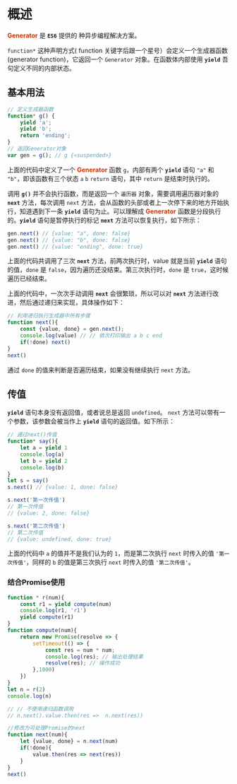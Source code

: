 # 概述

**<font color="#d63200">Generator</font>** 是 **```ES6```** 提供的 种异步编程解决方案。

```function*``` 这种声明方式( function 关键字后跟一个星号）会定义一个生成器函数 (generator function)，它返回一个 ```Generator``` 对象。在函数体内部使用 **```yield```** 吾句定义不同的内部状态。

## 基本用法

```JavaScript
// 定义生成器函数
function* g() {
    yield 'a';
    yield 'b';
    return 'ending';
}
// 返回Generator对象
var gen = g(); // g {<suspended>}
```

上面的代码中定义了一个 **<font color="#d63200">Generator</font>** 函数 ```g```，内部有两个 **```yield```** 语句 ```"a"``` 和 ```"b"```，即该函数有三个状态 ```a``` ```b``` ```return``` 语句，其中 ```return``` 是结束时执行的。  

调用 **```g()```** 并不会执行函数，而是返回一个 ```遍历器``` 对象，需要调用遍历器对象的 **```next```** 方法，每次调用 ```next``` 方法，会从函数的头部或者上一次停下来的地方开始执行，知道遇到下一条 **```yield```** 语句为止。可以理解成 **<font color="#d63200">Generator</font>** 函数是分段执行的。**```yield```** 语句是暂停执行的标记 **```next```** 方法可以恢复执行，如下所示：

```JavaScript
gen.next() // {value: "a", done: false}
gen.next() // {value: "b", done: false}
gen.next() // {value: "ending", done: true}
```

上面的代码共调用了三次 **```next```** 方法，前两次执行时，value 就是当前 **```yield```** 语句的值，```done``` 是 ```false```，因为遍历还没结束。第三次执行时，```done``` 是 ```true```，这时候遍历已经结束。

上面的代码中，一次次手动调用 **```next```** 会很繁琐，所以可以对 **```next```** 方法进行改进，然后通过递归来实现，具体操作如下：

```JavaScript
// 利用递归执行生成器中所有步骤
function next(){
    const {value, done} = gen.next();
    console.log(value) // // 依次打印输出 a b c end
    if(!done) next()
}
next()
```

通过 ```done``` 的值来判断是否遍历结束，如果没有继续执行 ```next``` 方法。

## 传值

**```yield```** 语句本身没有返回值，或者说总是返回 ```undefined```。 ```next``` 方法可以带有一个参数，该参数会被当作上 **```yield```** 语句的返回值。如下所示：

```JavaScript
// 通过next()传值
function* say(){
    let a = yield 1
    console.log(a)
    let b = yield 2
    console.log(b)
}
let s = say()
s.next() // {value: 1, done: false}

s.next('第一次传值')
// 第一次传值
// {value: 2, done: false}

s.next('第二次传值')
// 第二次传值
// {value: undefined, done: true}
```

上面的代码中 ```a``` 的值并不是我们认为的 ```1```，而是第二次执行 ```next``` 时传入的值 ```'第一次传值'```，同样的 ```b``` 的值是第三次执行 ```next``` 时传入的值 ```'第二次传值'```。

### 结合Promise使用

```JavaScript
function * r(num){
    const r1 = yield compute(num)
    console.log(r1, 'r1')
    yield compute(r1)
}
function compute(num){
    return new Promise(resolve => {
        setTimeout(() => {
            const res = num * num;
            console.log(res); // 输出处理结果
            resolve(res); // 操作成功
        },1000)
    })
}
let n = r(2)
console.log(n)

// // 不使用递归函数调用
// n.next().value.then(res =>  n.next(res))

//修改为可处理Promise的next
function next(num){
    let {value, done} = n.next(num)
    if(!done){
        value.then(res => next(res))
    }
}
next()
```
